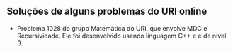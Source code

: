 ##        Soluções de alguns problemas do URI online

* Problema 1028  do grupo Matemática do URI, que envolve MDC e Recursividade. Ele foi desenvolvido usando linguagem C++ e é de nível 3.